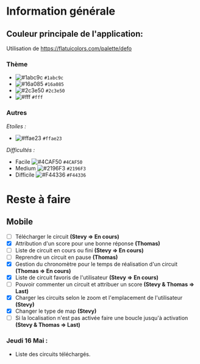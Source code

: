 # Information générale

## Couleur principale de l'application:

Utilisation de https://flatuicolors.com/palette/defo

### Thème

-   ![#1abc9c](https://placehold.it/15/1abc9c/000000?text=+) `#1abc9c`
-   ![#16a085](https://placehold.it/15/16a085/000000?text=+) `#16a085`
-   ![#2c3e50](https://placehold.it/15/2c3e50/000000?text=+) `#2c3e50`
-   ![#fff](https://placehold.it/15/fff/000000?text=+) `#fff`

### Autres

_Etoiles :_

-   ![#ffae23](https://placehold.it/15/ffae23/000000?text=+) `#ffae23`

_Difficultés :_

-   Facile ![#4CAF50](https://placehold.it/15/4CAF50/000000?text=+) `#4CAF50`
-   Medium ![#2196F3](https://placehold.it/15/2196F3/000000?text=+) `#2196F3`
-   Difficile ![#F44336](https://placehold.it/15/F44336/000000?text=+) `#F44336`

# Reste à faire

## Mobile

-   [ ] Télécharger le circuit **(Stevy => En cours)**
-   [x] Attribution d'un score pour une bonne réponse **(Thomas)**
-   [ ] Liste de circuit en cours ou fini **(Stevy => En cours)**
-   [ ] Reprendre un circuit en pause **(Thomas)**
-   [x] Gestion du chronomètre pour le temps de réalisation d'un circuit **(Thomas => En cours)**
-   [x] Liste de circuit favoris de l'utilisateur **(Stevy => En cours)**
-   [ ] Pouvoir commenter un circuit et attribuer un score **(Stevy & Thomas => Last)**
-   [x] Charger les circuits selon le zoom et l'emplacement de l'utilisateur **(Stevy)**
-   [x] Changer le type de map **(Stevy)**
-   [ ] Si la localisation n'est pas activée faire une boucle jusqu'à activation **(Stevy & Thomas => Last)**

### Jeudi 16 Mai :

-   Liste des circuits téléchargés.
